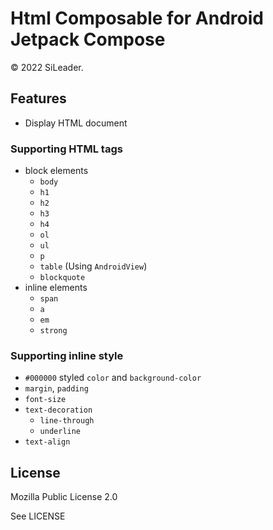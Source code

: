 # Html Composable for Android Jetpack Compose

&copy; 2022 SiLeader.

## Features

+ Display HTML document

### Supporting HTML tags

+ block elements
    + `body`
    + `h1`
    + `h2`
    + `h3`
    + `h4`
    + `ol`
    + `ul`
    + `p`
    + `table` (Using `AndroidView`)
    + `blockquote`
+ inline elements
    + `span`
    + `a`
    + `em`
    + `strong`

### Supporting inline style

+ `#000000` styled `color` and `background-color`
+ `margin`, `padding`
+ `font-size`
+ `text-decoration`
    + `line-through`
    + `underline`
+ `text-align`

## License

Mozilla Public License 2.0

See LICENSE
